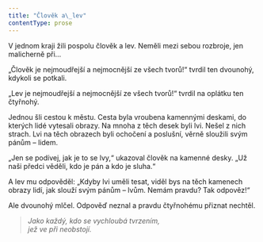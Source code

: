 ```yaml
---
title: "Člověk a\_lev"
contentType: prose
---
```


  

V jednom kraji žili pospolu člověk a lev. Neměli mezi sebou rozbroje, jen malicherně při…

„Člověk je nejmoudřejší a nejmocnější ze všech tvorů!“ tvrdil ten dvounohý, kdykoli se potkali.

„Lev je nejmoudřejší a nejmocnější ze všech tvorů!“ tvrdil na oplátku ten čtyřnohý.

Jednou šli cestou k městu. Cesta byla vroubena kamennými deskami, do kterých lidé vytesali obrazy. Na mnoha z těch desek byli lvi. Nešel z nich strach. Lvi na těch obrazech byli ochočení a poslušní, věrně sloužili svým pánům – lidem.

„Jen se podívej, jak je to se lvy,“ ukazoval člověk na kamenné desky. „Už naši předci věděli, kdo je pán a kdo je sluha.“

A lev mu odpověděl: „Kdyby lvi uměli tesat, viděl bys na těch kamenech obrazy lidí, jak slouží svým pánům – lvům. Nemám pravdu? Tak odpověz!“

Ale dvounohý mlčel. Odpověď neznal a pravdu čtyřnohému přiznat nechtěl.

> _Jako každý, kdo se vychloubá tvrzením,  
> jež ve při neobstojí._
